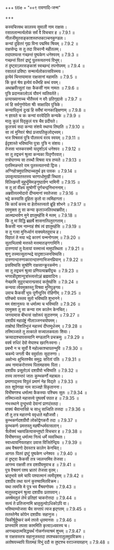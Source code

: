 +++
title = "००९ रावणादि-जन्म"

+++


  
कस्यचित्त्वथ कालस्य सुमाली नाम राक्षसः।  
रसातलान्मर्त्यलोकं सर्वं वै विचचार ह ॥ 7.9.1 ॥   
नीलजीमूतसङ्काशस्तप्तकाञ्चनकुण्डलः।  
कन्यां दुहितरं गृह्य विना पद्ममिव श्रियम् ॥ 7.9.2 ॥   
राक्षसेन्द्रः स तु तदा विचरन्वै महीतलम्।  
तदापश्यत्स गच्छन्तं पुष्पकेण धनेश्वरम् ॥ 7.9.3 ॥   
गच्छन्तं पितरं द्रष्टुं पुलस्त्यतनयं विभुम्।  
तं दृष्ट्वाऽमरसङ्काशं स्वच्छन्दं तपनोपमम् ॥ 7.9.4 ॥   
रसातलं प्रविष्टः सन्मर्त्यलोकात्सविस्मयः।  
इत्येवं चिन्तयामास राक्षसानां महामतिः ॥ 7.9.5 ॥   
किं कृतं श्रेय इत्येवं वर्धेमहि कथं वयम्।  
अथाब्रवीत्सुतां रक्षः कैकसीं नाम नामतः ॥ 7.9.6 ॥   
पुत्रि प्रदानकालोऽयं यौवनं व्यतिवर्तते।  
प्रत्याख्यानाच्च भीतैस्त्वं न वरैः प्रतिगृह्यसे ॥ 7.9.7 ॥   
त्वं हि सर्वगुणोपेता श्रीः साक्षादिव पुत्रिके।  
कन्यापितृत्वं दुःखं हि सर्वेषां मानकाङ्क्षिणाम् ॥ 7.9.8 ॥   
न ज्ञायते च कः कन्यां वरयेदिति कन्यके ॥ 7.9.9 ॥   
मातुः कुलं पितृकुलं यत्र चैव प्रदीयते।  
कुलत्रयं सदा कन्या संशये स्थाप्य तिष्ठति ॥ 7.9.10 ॥   
सा त्वं मुनिवरं श्रेष्ठं प्रजापतिकुलोद्भवम्।  
भज विश्रवसं पुत्रि पौलस्त्यं वरय स्वयम् ॥ 7.9.11 ॥   
ईदृशास्ते भविष्यन्ति पुत्राः पुत्रि न संशयः।  
तेजसा भास्करसमो यादृशोऽयं धनेश्वरः ॥ 7.9.12 ॥   
सा तु तद्वचनं श्रुत्वा कन्यका पितृगौरवात्।  
तत्रोपागम्य सा तस्थौ विश्रवा यत्र तप्यते ॥ 7.9.13 ॥   
एतस्मिन्नन्तरे राम पुलस्त्यतनयो द्विजः।  
अग्निहोत्रमुपातिष्ठच्चतुर्थ इव पावकः ॥ 7.9.14 ॥   
उपसृत्याग्रतस्तस्य चरणाधोमुखी स्थिता।  
विलिखन्ती मुहुर्भूमिमङ्गुष्ठाग्रेण भामिनी ॥ 7.9.15 ॥   
स तु तां वीक्ष्य सुश्रोणीं पूर्णचन्द्रनिभाननाम्।  
अब्रवीत्परमोदारो दीप्यमानां स्वतेजसा ॥ 7.9.16 ॥   
भद्रे कस्यासि दुहिता कुतो वा त्वमिहागता।  
किं कार्यं कस्य वा हेतोस्तत्त्वतो ब्रूहि शोभने ॥ 7.9.17 ॥   
एवमुक्ता तु सा कन्या कृताञ्जलिरथाब्रवीत्।  
आत्मप्रभावेण मुने ज्ञातुमर्हसि मे मतम् ॥ 7.9.18 ॥   
किं तु मां विद्धि ब्रह्मर्षे शासनात्पितुरागताम्।  
कैकसी नाम नाम्नाहं शेषं त्वं ज्ञातुमर्हसि ॥ 7.9.19 ॥   
स तु गत्वा मुनिर्ध्यानं वाक्यमेतदुवाच ह।  
विज्ञातं ते मया भद्रे कारणं यन्मनोगतम् ॥ 7.9.20 ॥   
सुताभिलाषो मत्तस्ते मत्तमातङ्गगामिनि।  
दारुणायां तु वेलायां यस्मात्त्वं मामुपस्थिता ॥ 7.9.21 ॥   
शृणु तस्मात्सुतान्भद्रे यादृशाञ्जनयिष्यसि।  
दारुणान्दारुणाकारान्दारुणाभिजनप्रियान् ॥ 7.9.22 ॥   
प्रसविष्यसि सुश्रोणि राक्षसान्क्रूरकर्मणः।  
सा तु तद्वचनं श्रुत्वा प्रणिपत्याब्रवीद्वचः ॥ 7.9.23 ॥   
भगवन्नीदृशान्पुत्रांस्त्वत्तोऽहं ब्रह्मवादिनः।  
नेच्छामि सुदुराचारान्प्रसादं कर्तुमर्हसि ॥ 7.9.24 ॥   
कन्यया त्वेवमुक्तस्तु विश्रवा मुनिपुङ्गवः।  
उवाच कैकसीं भूयः पूर्णेन्दुरिव रोहिणीम् ॥ 7.9.25 ॥   
पश्चिमो यस्तव सुतो भविष्यति शुभानने।  
मम वंशानुरूपः स धर्मात्मा च भविष्यति ॥ 7.9.26 ॥   
एवमुक्ता तु सा कन्या राम कालेन केनचित्।  
जनयामास बीभत्सं रक्षोरूपं सुदारुणम् ॥ 7.9.27 ॥   
दशग्रीवं महादंष्ट्रं नीलाञ्जनचयोपमम्।  
ताम्रोष्ठं विंशतिभुजं महास्यं दीप्तमूर्धजम् ॥ 7.9.28 ॥   
तस्मिञ्जाते तु तत्काले सज्वालकवलाः शिवाः।  
क्रव्यादाश्चापसव्यानि मण्डलानि प्रचक्रमुः ॥ 7.9.29 ॥   
ववर्ष रुधिरं देवो मेघाश्च खरनिःस्वनाः।  
प्रबभौ न च सूर्यो वै महोल्काश्चापतन्भुवि ॥ 7.9.30 ॥   
चकम्पे जगती चैव ववुर्वाताः सुदारुणाः।  
अक्षोभ्यः क्षुभितश्चैव समुद्रः सरितां पतिः ॥ 7.9.31 ॥   
अथ नामाकरोत्तस्य पितामहसमः पिता।  
दशग्रीवः प्रसूतोऽयं दशग्रीवो भविष्यति ॥ 7.9.32 ॥   
तस्य त्वनन्तरं जातः कुम्भकर्णो महाबलः।  
प्रमाणाद्यस्य विपुलं प्रमाणं नेह विद्यते ॥ 7.9.33 ॥   
ततः शूर्पणखा नाम सञ्जज्ञे विकृतानना।  
विभीषणश्च धर्मात्मा कैकस्याः पश्चिमः सुतः ॥ 7.9.34 ॥   
तस्मिञ्जाते महासत्त्वे पुष्पवर्षं पपात ह ॥ 7.9.35 ॥   
नभःस्थाने दुन्दुभयो देवानां प्राणदंस्तदा।  
वाक्यं चैवान्तरिक्षे च साधु साध्विति तत्तदा ॥ 7.9.36 ॥   
तौ तु तत्र महारण्ये ववृधाते महौजसौ।  
कुम्भकर्णदशग्रीवौ लोकोद्वेगकरौ तदा ॥ 7.9.37 ॥   
कुम्भकर्णः प्रमत्तस्तु महर्षीन्धर्मवत्सलान्।  
त्रैलोक्यं भक्षयन्नित्यासन्तुष्टो विचचार ह ॥ 7.9.38 ॥   
विभीषणस्तु धर्मात्मा नित्यं धर्मे व्यवस्थितः।  
स्वाध्यायनियताहार उवास विजितेन्द्रियः ॥ 7.9.39 ॥   
अथ वैश्रवणो देवस्तत्र कालेन केनचित्।  
आगतः पितरं द्रष्टुं पुष्पकेण धनेश्वरः ॥ 7.9.40 ॥   
तं दृष्ट्वा कैकसी तत्र ज्वलन्तमिव तेजसा।  
आगम्य राक्षसी तत्र दशग्रीवमुवाच ह ॥ 7.9.41 ॥   
पुत्र वैश्रवणं पश्य भ्रातरं तेजसा वृतम्।  
भ्रातृभावे समे चापि पश्यात्मानं त्वमीदृशम् ॥ 7.9.42 ॥   
दशग्रीव तथा यत्नं कुरुष्वामितविक्रम।  
यथा त्वमसि मे पुत्र भव र्वैश्रवणोपमः ॥ 7.9.43 ॥   
मातुस्तद्वचनं श्रुत्वा दशग्रीवः प्रतापवान्।  
अमर्षमतुलं लेभे प्रतिज्ञां चाकरोत्तदा ॥ 7.9.44 ॥   
सत्यं ते प्रतिजानामि भ्रातृतुल्योऽधिकोऽपि वा।  
भविष्याम्योजसा चैव सन्तापं त्यज हृद्गतम् ॥ 7.9.45 ॥   
ततस्तेनैव कोपेन दशग्रीवः सहानुजः।  
चिकीर्षुर्दुष्करं कर्म तपसे धृतमानसः ॥ 7.9.46 ॥   
प्राप्स्यामि तपसा काममिति कृत्वाऽध्यवस्य च।  
आगच्छदात्मसिद्ध्यर्थं गोकर्णस्याश्रमं शुभम् ॥ 7.9.47 ॥   
स राक्षसस्तत्र सहानुजस्तदा तपश्चकारातुलमुग्रविक्रमः।  
अतोषयच्चापि पितामहं विभुं ददौ स तुष्टश्च वराञ्जयावहान् ॥ 7.9.48 ॥   
